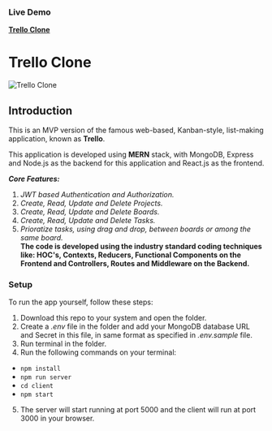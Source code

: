 ### Live Demo
[**Trello Clone**](https://mern-trello-clone.herokuapp.com/)

# Trello Clone

![Trello Clone](https://i.ibb.co/FzqwncW/All-Projects.png)

## Introduction
This is an MVP version of the famous web-based, Kanban-style, list-making application, known as **Trello**.

This application is developed using **MERN** stack, with MongoDB, Express and Node.js as the backend for this application and React.js as the frontend.

**_Core Features:_**
1. _JWT based Authentication and Authorization._
2. _Create, Read, Update and Delete Projects._
3. _Create, Read, Update and Delete Boards._
4. _Create, Read, Update and Delete Tasks._
5. _Prioratize tasks, using drag and drop, between boards or among the same board._  
**The code is developed using the industry standard coding techniques like: HOC's, Contexts, Reducers, Functional Components on the Frontend and Controllers, Routes and Middleware on the Backend.**  
### Setup
To run the app yourself, follow these steps:
1. Download this repo to your system and open the folder.
2. Create a _.env_ file in the folder and add your MongoDB database URL and Secret in this file, in same format as specified in _.env.sample_ file.
3. Run terminal in the folder.
4. Run the following commands on  your terminal:
  - ```npm install```
  - ```npm run server```
  - ```cd client```
  - ```npm start```
5. The server will start running at port 5000 and the client will run at port 3000 in your browser.
